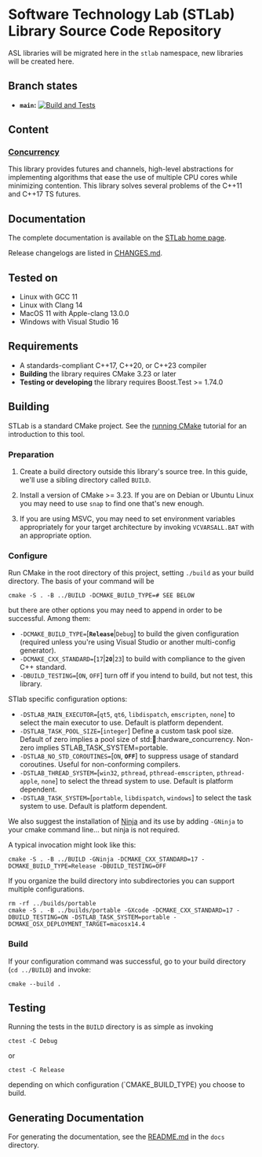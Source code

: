 # Software Technology Lab (STLab) Library Source Code Repository

ASL libraries will be migrated here in the `stlab` namespace, new libraries will be created here.

## Branch states

- **`main`:** [![Build and Tests](https://github.com/stlab/libraries/actions/workflows/stlab.yml/badge.svg)](https://github.com/stlab/libraries/actions/workflows/stlab.yml)

## Content

### [Concurrency](https://www.stlab.cc/libraries/concurrency/)

This library provides futures and channels, high-level abstractions for implementing algorithms that ease the use of multiple CPU cores while minimizing contention. This library solves several problems of the C++11 and C++17 TS futures.

## Documentation

The complete documentation is available on the [STLab home page](http://stlab.cc).

Release changelogs are listed in [CHANGES.md](CHANGES.md).

## Tested on

- Linux with GCC 11
- Linux with Clang 14
- MacOS 11 with Apple-clang 13.0.0
- Windows with Visual Studio 16

## Requirements

- A standards-compliant C++17, C++20, or C++23 compiler
- **Building** the library requires CMake 3.23 or later
- **Testing or developing** the library requires Boost.Test >= 1.74.0

## Building

STLab is a standard CMake project. See the [running CMake](https://cmake.org/runningcmake) tutorial
for an introduction to this tool.

### Preparation

1. Create a build directory outside this library's source tree. In this guide, we'll use a sibling
   directory called `BUILD`.

1. Install a version of CMake >= 3.23. If you are on Debian or Ubuntu Linux you may need to use
   `snap` to find one that's new enough.

1. If you are using MSVC, you may need to set environment variables appropriately for your target
   architecture by invoking `VCVARSALL.BAT` with an appropriate option.

### Configure

Run CMake in the root directory of this project, setting `./build` as your build directory. The
basis of your command will be

```
cmake -S . -B ../BUILD -DCMAKE_BUILD_TYPE=# SEE BELOW
```

but there are other options you may need to append in order to be successful. Among them:

- `-DCMAKE_BUILD_TYPE=`[**`Release`**|`Debug`] to build the given configuration (required unless you're using Visual Studio or another multi-config generator).
- `-DCMAKE_CXX_STANDARD=`[`17`|**`20`**|`23`] to build with compliance to the given C++ standard.
- `-DBUILD_TESTING=`[`ON`, `OFF`] turn off if you intend to build, but not test, this library.

STlab specific configuration options:

- `-DSTLAB_MAIN_EXECUTOR=`[`qt5`, `qt6`, `libdispatch`, `emscripten`, `none`] to select the main executor to use. Default is platform dependent.
- `-DSTLAB_TASK_POOL_SIZE=`[`integer`] Define a custom task pool size. Default of zero implies a pool size of std::thread::hardware_concurrency. Non-zero implies STLAB_TASK_SYSTEM=portable.
- `-DSTLAB_NO_STD_COROUTINES=`[`ON`, **`OFF`**] to suppress usage of standard coroutines. Useful for non-conforming compilers.
- `-DSTLAB_THREAD_SYSTEM=`[`win32`, `pthread`, `pthread-emscripten`, `pthread-apple`, `none`] to select the thread system to use. Default is platform dependent.
- `-DSTLAB_TASK_SYSTEM=`[`portable`, `libdispatch`, `windows`] to select the task system to use. Default is platform dependent.

We also suggest the installation of [Ninja](https://ninja-build.org/) and its use by adding
`-GNinja` to your cmake command line… but ninja is not required.

A typical invocation might look like this:

```
cmake -S . -B ../BUILD -GNinja -DCMAKE_CXX_STANDARD=17 -DCMAKE_BUILD_TYPE=Release -DBUILD_TESTING=OFF
```

If you organize the build directory into subdirectories you can support multiple configurations.

```
rm -rf ../builds/portable
cmake -S . -B ../builds/portable -GXcode -DCMAKE_CXX_STANDARD=17 -DBUILD_TESTING=ON -DSTLAB_TASK_SYSTEM=portable -DCMAKE_OSX_DEPLOYMENT_TARGET=macosx14.4
```

### Build

If your configuration command was successful, go to your build directory (`cd ../BUILD`) and invoke:

```
cmake --build .
```

## Testing

Running the tests in the `BUILD` directory is as simple as invoking

```
ctest -C Debug
```

or

```
ctest -C Release
```

depending on which configuration (`CMAKE_BUILD_TYPE) you choose to build.

## Generating Documentation

For generating the documentation, see the [README.md](docs/README.md) in the `docs` directory.
